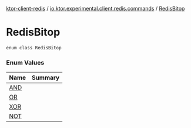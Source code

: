 [ktor-client-redis](../../index.md) / [io.ktor.experimental.client.redis.commands](../index.md) / [RedisBitop](./index.md)

# RedisBitop

`enum class RedisBitop`

### Enum Values

| Name | Summary |
|---|---|
| [AND](-a-n-d.md) |  |
| [OR](-o-r.md) |  |
| [XOR](-x-o-r.md) |  |
| [NOT](-n-o-t.md) |  |
